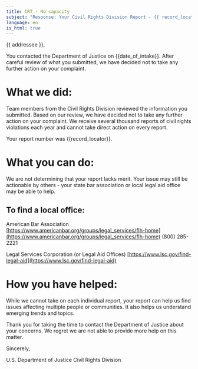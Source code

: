 ```yaml
---
title: CRT - No capacity
subject: "Response: Your Civil Rights Division Report - {{ record_locator }} from the {{ section_name }} Section"
language: en
is_html: true
---
```

{{ addressee }},

You contacted the Department of Justice on {{date_of_intake}}. After careful review of what you submitted, we have decided not to take any further action on your complaint.

# What we did:

Team members from the Civil Rights Division reviewed the information you submitted.  Based on our review, we have decided not to take any further action on your complaint.  We receive several thousand reports of civil rights violations each year and cannot take direct action on every report.

Your report number was {{record_locator}}.

# What you can do:

We are not determining that your report lacks merit. Your issue may still be actionable by others - your state bar association or local legal aid office may be able to help.

## To find a local office:

American Bar Association
[https://www.americanbar.org/groups/legal_services/flh-home](https://www.americanbar.org/groups/legal_services/flh-home)
(800) 285-2221

Legal Services Corporation (or Legal Aid Offices)
[https://www.lsc.gov/find-legal-aid](https://www.lsc.gov/find-legal-aid)

# How you have helped:

While we cannot take on each individual report, your report can help us find issues affecting multiple people or communities. It also helps us understand emerging trends and topics.

Thank you for taking the time to contact the Department of Justice about your concerns.  We regret we are not able to provide more help on this matter.

Sincerely,

U.S. Department of Justice
Civil Rights Division
